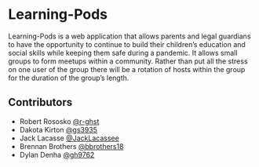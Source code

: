 # Learning-Pods
Learning-Pods is a web application that allows parents and legal guardians to have the opportunity to continue to build their children’s education and social skills while keeping them safe during a pandemic.   It allows small groups to form meetups within a community.  Rather than put all the stress on one user of the group there will be a rotation of hosts within the group for the duration of the group’s length.  
## Contributors
* Robert Rososko    [@r-ghst](https://github.com/r-ghst)
* Dakota Kirton     [@gs3935](https://github.com/gs3935)
* Jack Lacasse      [@JackLacassee](https://github.com/JackLacassee)
* Brennan Brothers  [@bbrothers18](https://github.com/bbrothers18)
* Dylan Denha       [@gh9762](https://github.com/gh9762)
